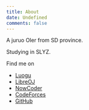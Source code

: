 ```yaml
---
title: About
date: Undefined
comments: false
---
```

A juruo OIer from SD province.

Studying in SLYZ.

Find me on

- [Luogu](https://www.luogu.org/space/show?uid=63352)
- [LibreOJ](https://loj.ac/user/6666)
- [NowCoder](https://www.nowcoder.com/514705863)
- [CodeForces](http://codeforces.com/profile/CLT)
- [GitHub](https://github.com/Challestend)
